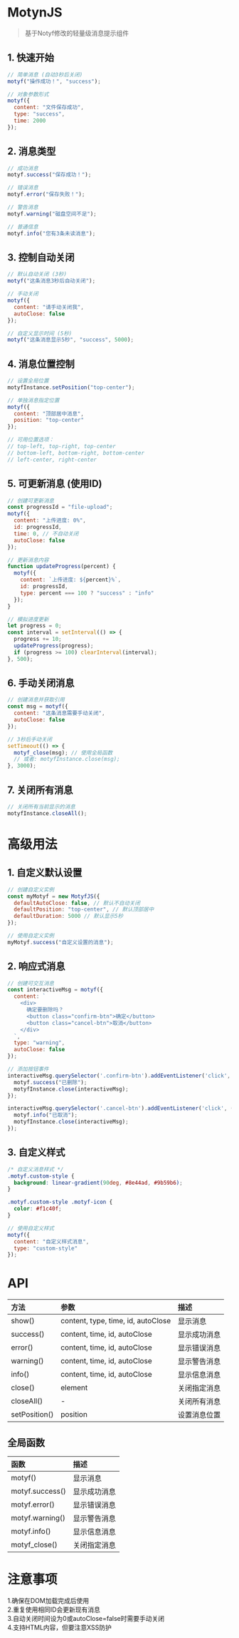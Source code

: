 # MotynJS
> 基于Notyf修改的轻量级消息提示组件

## 1. 快速开始
``` javascript
// 简单消息 (自动3秒后关闭)
motyf("操作成功！", "success");

// 对象参数形式
motyf({
  content: "文件保存成功",
  type: "success",
  time: 2000
});
```

## 2. 消息类型
``` javascript
// 成功消息
motyf.success("保存成功！");

// 错误消息
motyf.error("保存失败！");

// 警告消息
motyf.warning("磁盘空间不足");

// 普通信息
motyf.info("您有3条未读消息");
```

## 3. 控制自动关闭
``` javascript
// 默认自动关闭 (3秒)
motyf("这条消息3秒后自动关闭");

// 手动关闭
motyf({
  content: "请手动关闭我",
  autoClose: false
});

// 自定义显示时间 (5秒)
motyf("这条消息显示5秒", "success", 5000);
```

## 4. 消息位置控制
``` javascript
// 设置全局位置
motyfInstance.setPosition("top-center");

// 单独消息指定位置
motyf({
  content: "顶部居中消息",
  position: "top-center"
});

// 可用位置选项：
// top-left, top-right, top-center
// bottom-left, bottom-right, bottom-center
// left-center, right-center
```

## 5. 可更新消息 (使用ID)
``` javascript
// 创建可更新消息
const progressId = "file-upload";
motyf({
  content: "上传进度: 0%",
  id: progressId,
  time: 0, // 不自动关闭
  autoClose: false
});

// 更新消息内容
function updateProgress(percent) {
  motyf({
    content: `上传进度: ${percent}%`,
    id: progressId,
    type: percent === 100 ? "success" : "info"
  });
}

// 模拟进度更新
let progress = 0;
const interval = setInterval(() => {
  progress += 10;
  updateProgress(progress);
  if (progress >= 100) clearInterval(interval);
}, 500);
```

## 6. 手动关闭消息
``` javascript
// 创建消息并获取引用
const msg = motyf({
  content: "这条消息需要手动关闭",
  autoClose: false
});

// 3秒后手动关闭
setTimeout(() => {
  motyf_close(msg); // 使用全局函数
  // 或者: motyfInstance.close(msg);
}, 3000);
```

## 7. 关闭所有消息
``` javascript
// 关闭所有当前显示的消息
motyfInstance.closeAll();
```

# 高级用法
## 1. 自定义默认设置
``` javascript
// 创建自定义实例
const myMotyf = new MotyfJS({
  defaultAutoClose: false, // 默认不自动关闭
  defaultPosition: "top-center", // 默认顶部居中
  defaultDuration: 5000 // 默认显示5秒
});

// 使用自定义实例
myMotyf.success("自定义设置的消息");
```

## 2. 响应式消息
``` javascript
// 创建可交互消息
const interactiveMsg = motyf({
  content: `
    <div>
      确定要删除吗？
      <button class="confirm-btn">确定</button>
      <button class="cancel-btn">取消</button>
    </div>
  `,
  type: "warning",
  autoClose: false
});

// 添加按钮事件
interactiveMsg.querySelector('.confirm-btn').addEventListener('click', () => {
  motyf.success("已删除");
  motyfInstance.close(interactiveMsg);
});

interactiveMsg.querySelector('.cancel-btn').addEventListener('click', () => {
  motyf.info("已取消");
  motyfInstance.close(interactiveMsg);
});
```

## 3. 自定义样式
``` css
/* 自定义消息样式 */
.motyf.custom-style {
  background: linear-gradient(90deg, #8e44ad, #9b59b6);
}

.motyf.custom-style .motyf-icon {
  color: #f1c40f;
}
```

``` javascript
// 使用自定义样式
motyf({
  content: "自定义样式消息",
  type: "custom-style"
});
```

# API

| 方法 | 参数 | 描述 |
| :--- | :--- | :--- |
| show() | content, type, time, id, autoClose | 显示消息 |
| success() | content, time, id, autoClose | 显示成功消息 |
| error() | content, time, id, autoClose | 显示错误消息 |
| warning() | content, time, id, autoClose | 显示警告消息 |
| info() | content, time, id, autoClose | 显示信息消息 |
| close() | element | 关闭指定消息 |
| closeAll() | - | 关闭所有消息 |
| setPosition() | position | 设置消息位置 |

## 全局函数

| 函数 | 描述 |
| :--- | :--- |
| motyf() | 显示消息 |
| motyf.success() | 显示成功消息 |
| motyf.error() | 显示错误消息 |
| motyf.warning() | 显示警告消息 |
| motyf.info() | 显示信息消息 |
| motyf_close() | 关闭指定消息 |

# 注意事项

1.确保在DOM加载完成后使用  
2.重复使用相同ID会更新现有消息  
3.自动关闭时间设为0或autoClose=false时需要手动关闭  
4.支持HTML内容，但要注意XSS防护
